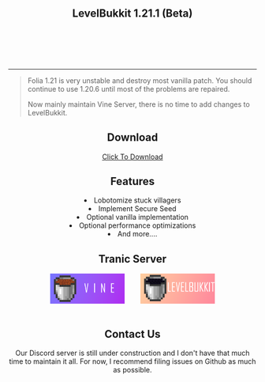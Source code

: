 <div align=center>
    <img src="public/LevelBukkit.png" alt="">
    <h2>LevelBukkit 1.21.1 (Beta)</h2>
    <br /><br />
    <img src="https://img.shields.io/github/commit-activity/w/LevelTranic/LevelBukkit?style=flat-square" alt="">
    <img src="https://img.shields.io/github/downloads/LevelTranic/LevelBukkit/total?style=flat-square" alt="">
    <a href="https://github.com/LevelTranic/LevelBukkit/releases?q=1.21&expanded=true"><img src="https://img.shields.io/github/release-date/LevelTranic/LevelBukkit?style=flat-square" alt=""></a>
    <a href="https://github.com/LevelTranic/LevelBukkit/releases?q=1.21&expanded=true"><img src="https://img.shields.io/github/v/release/LevelTranic/LevelBukkit?style=flat-square" alt=""></a>
    <br /><br />
</div>

----

> Folia 1.21 is very unstable and destroy most vanilla 
> patch. You should continue to use 1.20.6 until most 
> of the problems are repaired.
> 
> Now mainly maintain Vine Server, there is no time to add changes to LevelBukkit.

<div align=center>
    <h2>Download</h2>
    <p><a target="_blank" href="https://tranic.one/downloads/levelbukkit">Click To Download</a></p>
</div>

<div align=center>
    <h2>Features</h2>
    <li>Lobotomize stuck villagers</li>
    <li>Implement Secure Seed</li>
    <li>Optional vanilla implementation</li>
    <li>Optional performance optimizations</li>
    <li>And more....</li>
</div>

<div align=center>
    <h2>Tranic Server</h2>
    <a title="Vine for MultiPaper/ShreddedPaper" href="https://github.com/LevelTranic/Vine"><img width="30%" src="public/Vine-Banner.png" alt=""/></a>
    &nbsp;&nbsp;&nbsp;&nbsp;&nbsp;&nbsp;
    <a title="LevelBukkit for PaperMC/Folia & LuminolMC/Luminol" href="https://github.com/LevelTranic/LevelBukkit"><img width="30%" src="public/LevelBukkit-Banner.png" alt=""/></a>
    <br/><br/>
</div>

<div align=center>
    <h2>Contact Us</h2>
    <p>Our Discord server is still under construction and I don't have that much time to maintain it all. For now, I recommend filing issues on Github as much as possible.</p>
</div>